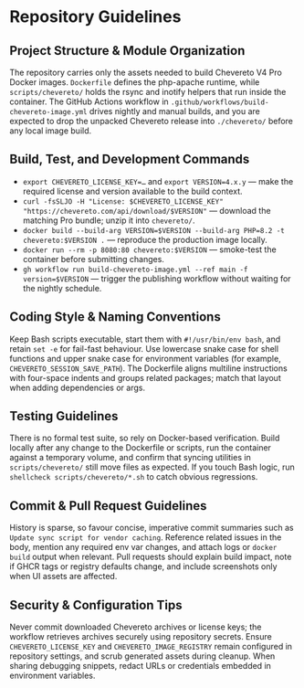 # Repository Guidelines

## Project Structure & Module Organization
The repository carries only the assets needed to build Chevereto V4 Pro Docker images. `Dockerfile` defines the php-apache runtime, while `scripts/chevereto/` holds the rsync and inotify helpers that run inside the container. The GitHub Actions workflow in `.github/workflows/build-chevereto-image.yml` drives nightly and manual builds, and you are expected to drop the unpacked Chevereto release into `./chevereto/` before any local image build.

## Build, Test, and Development Commands
- `export CHEVERETO_LICENSE_KEY=…` and `export VERSION=4.x.y` — make the required license and version available to the build context.
- `curl -fsSLJO -H "License: $CHEVERETO_LICENSE_KEY" "https://chevereto.com/api/download/$VERSION"` — download the matching Pro bundle; unzip it into `chevereto/`.
- `docker build --build-arg VERSION=$VERSION --build-arg PHP=8.2 -t chevereto:$VERSION .` — reproduce the production image locally.
- `docker run --rm -p 8080:80 chevereto:$VERSION` — smoke-test the container before submitting changes.
- `gh workflow run build-chevereto-image.yml --ref main -f version=$VERSION` — trigger the publishing workflow without waiting for the nightly schedule.

## Coding Style & Naming Conventions
Keep Bash scripts executable, start them with `#!/usr/bin/env bash`, and retain `set -e` for fail-fast behaviour. Use lowercase snake case for shell functions and upper snake case for environment variables (for example, `CHEVERETO_SESSION_SAVE_PATH`). The Dockerfile aligns multiline instructions with four-space indents and groups related packages; match that layout when adding dependencies or args.

## Testing Guidelines
There is no formal test suite, so rely on Docker-based verification. Build locally after any change to the Dockerfile or scripts, run the container against a temporary volume, and confirm that syncing utilities in `scripts/chevereto/` still move files as expected. If you touch Bash logic, run `shellcheck scripts/chevereto/*.sh` to catch obvious regressions.

## Commit & Pull Request Guidelines
History is sparse, so favour concise, imperative commit summaries such as `Update sync script for vendor caching`. Reference related issues in the body, mention any required env var changes, and attach logs or `docker build` output when relevant. Pull requests should explain build impact, note if GHCR tags or registry defaults change, and include screenshots only when UI assets are affected.

## Security & Configuration Tips
Never commit downloaded Chevereto archives or license keys; the workflow retrieves archives securely using repository secrets. Ensure `CHEVERETO_LICENSE_KEY` and `CHEVERETO_IMAGE_REGISTRY` remain configured in repository settings, and scrub generated assets during cleanup. When sharing debugging snippets, redact URLs or credentials embedded in environment variables.
